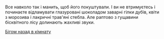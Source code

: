Все навколо так і манить, щоб його покуштували. І ви не втримуєтесь і починаєте відламувати глазуровані шоколадом заварні гілки дубів, квіти з морозива і лакричні трав'яні стебла. Але раптово з гущавини бісквітного лісу долинають жахливі звуки.

[Бігом назад в кімнату](../../../marshmallow.md)
